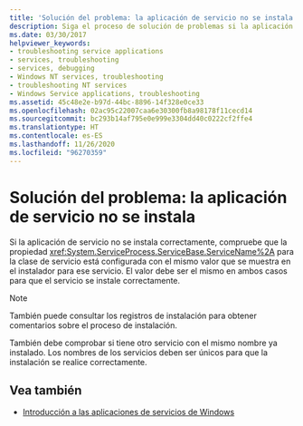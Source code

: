 ```yaml
---
title: 'Solución del problema: la aplicación de servicio no se instala'
description: Siga el proceso de solución de problemas si la aplicación de servicio no se instala. Asegúrese de que la propiedad ServiceName de la clase de servicio está establecida correctamente.
ms.date: 03/30/2017
helpviewer_keywords:
- troubleshooting service applications
- services, troubleshooting
- services, debugging
- Windows NT services, troubleshooting
- troubleshooting NT services
- Windows Service applications, troubleshooting
ms.assetid: 45c48e2e-b97d-44bc-8896-14f328e0ce33
ms.openlocfilehash: 02ac95c22007caa6e30300fb8a98178f11cecd14
ms.sourcegitcommit: bc293b14af795e0e999e3304dd40c0222cf2ffe4
ms.translationtype: HT
ms.contentlocale: es-ES
ms.lasthandoff: 11/26/2020
ms.locfileid: "96270359"
---
```

# <a name="troubleshooting-service-application-wont-install"></a>Solución del problema: la aplicación de servicio no se instala

Si la aplicación de servicio no se instala correctamente, compruebe que la propiedad <xref:System.ServiceProcess.ServiceBase.ServiceName%2A> para la clase de servicio está configurada con el mismo valor que se muestra en el instalador para ese servicio. El valor debe ser el mismo en ambos casos para que el servicio se instale correctamente.  
  
> [!NOTE]
> También puede consultar los registros de instalación para obtener comentarios sobre el proceso de instalación.  
  
 También debe comprobar si tiene otro servicio con el mismo nombre ya instalado. Los nombres de los servicios deben ser únicos para que la instalación se realice correctamente.  
  
## <a name="see-also"></a>Vea también

- [Introducción a las aplicaciones de servicios de Windows](introduction-to-windows-service-applications.md)
